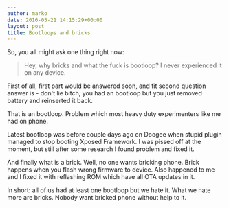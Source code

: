 ```yaml
---
author: marko
date: 2016-05-21 14:15:29+00:00
layout: post
title: Bootloops and bricks
---
```


So, you all might ask one thing right now:


<blockquote>Hey, why bricks and what the fuck is bootloop? I never experienced it on any device.</blockquote>


First of all, first part would be answered soon, and fit second question answer is - don't lie bitch, you had an bootloop but you just removed battery and reinserted it back.

That is an bootloop. Problem which most heavy duty experimenters like me had on phone.

Latest bootloop was before couple days ago on Doogee when stupid plugin managed to stop booting Xposed Framework. I was pissed off at the moment, but still after some research I found problem and fixed it.

And finally what is a brick. Well, no one wants bricking phone. Brick happens when you flash wrong firmware to device. Also happened to me and I fixed it with reflashing ROM which have all OTA updates in it.

In short: all of us had at least one bootloop but we hate it. What we hate more are bricks. Nobody want bricked phone without help to it.
